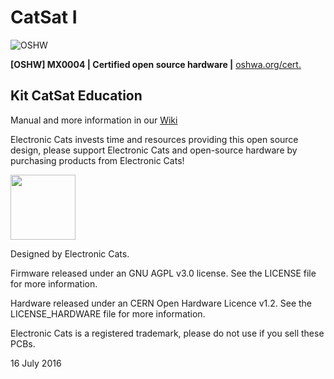 # CatSat I

![OSHW](https://github.com/ElectronicCats/CatSat/raw/master/MX0004.png)

**[OSHW] MX0004 | Certified open source hardware |** [oshwa.org/cert.](https://www.oshwa.org/cert)

## Kit CatSat Education

Manual and more information in our [Wiki](https://github.com/ElectronicsCats/CatSat/wiki)

Electronic Cats invests time and resources providing this open source design, please support Electronic Cats and open-source hardware by purchasing products from Electronic Cats!

<a href="https://electroniccats.com/store/catsat/">
  <img src="https://electroniccats.com/wp-content/uploads/badge_store.png" height="104" />
</a>

Designed by Electronic Cats.

Firmware released under an GNU AGPL v3.0 license. See the LICENSE file for more information.

Hardware released under an CERN Open Hardware Licence v1.2. See the LICENSE_HARDWARE file for more information.

Electronic Cats is a registered trademark, please do not use if you sell these PCBs.

16 July 2016
